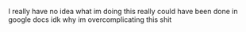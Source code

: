 I really have no idea what im doing
this really could have been done in google docs idk why im overcomplicating this shit
